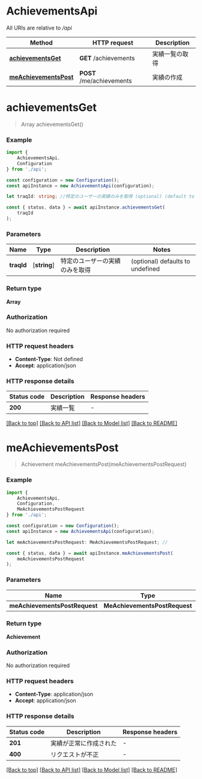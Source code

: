 # AchievementsApi

All URIs are relative to */api*

|Method | HTTP request | Description|
|------------- | ------------- | -------------|
|[**achievementsGet**](#achievementsget) | **GET** /achievements | 実績一覧の取得|
|[**meAchievementsPost**](#meachievementspost) | **POST** /me/achievements | 実績の作成|

# **achievementsGet**
> Array<Achievement> achievementsGet()


### Example

```typescript
import {
    AchievementsApi,
    Configuration
} from './api';

const configuration = new Configuration();
const apiInstance = new AchievementsApi(configuration);

let traqId: string; //特定のユーザーの実績のみを取得 (optional) (default to undefined)

const { status, data } = await apiInstance.achievementsGet(
    traqId
);
```

### Parameters

|Name | Type | Description  | Notes|
|------------- | ------------- | ------------- | -------------|
| **traqId** | [**string**] | 特定のユーザーの実績のみを取得 | (optional) defaults to undefined|


### Return type

**Array<Achievement>**

### Authorization

No authorization required

### HTTP request headers

 - **Content-Type**: Not defined
 - **Accept**: application/json


### HTTP response details
| Status code | Description | Response headers |
|-------------|-------------|------------------|
|**200** | 実績一覧 |  -  |

[[Back to top]](#) [[Back to API list]](../README.md#documentation-for-api-endpoints) [[Back to Model list]](../README.md#documentation-for-models) [[Back to README]](../README.md)

# **meAchievementsPost**
> Achievement meAchievementsPost(meAchievementsPostRequest)


### Example

```typescript
import {
    AchievementsApi,
    Configuration,
    MeAchievementsPostRequest
} from './api';

const configuration = new Configuration();
const apiInstance = new AchievementsApi(configuration);

let meAchievementsPostRequest: MeAchievementsPostRequest; //

const { status, data } = await apiInstance.meAchievementsPost(
    meAchievementsPostRequest
);
```

### Parameters

|Name | Type | Description  | Notes|
|------------- | ------------- | ------------- | -------------|
| **meAchievementsPostRequest** | **MeAchievementsPostRequest**|  | |


### Return type

**Achievement**

### Authorization

No authorization required

### HTTP request headers

 - **Content-Type**: application/json
 - **Accept**: application/json


### HTTP response details
| Status code | Description | Response headers |
|-------------|-------------|------------------|
|**201** | 実績が正常に作成された |  -  |
|**400** | リクエストが不正 |  -  |

[[Back to top]](#) [[Back to API list]](../README.md#documentation-for-api-endpoints) [[Back to Model list]](../README.md#documentation-for-models) [[Back to README]](../README.md)

